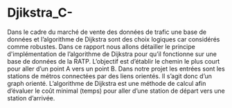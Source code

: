 # Djikstra_C-

Dans le cadre du marché de vente des données de trafic une base de données et
l’algorithme de Dijkstra sont des choix logiques car considérés comme robustes.
Dans ce rapport nous allons détailler le principe d'implémentation de l’algorithme de
Dijkstra pour qu’il fonctionne sur une base de données de la RATP.
L’objectif est d’établir le chemin le plus court pour aller d’un point A vers un point B.
Dans notre projet les entrées sont les stations de métros connectées par des liens
orientés. Il s’agit donc d’un graph orienté. L’algorithme de Dijkstra est une méthode
de calcul afin d’évaluer le coût minimal (temps) pour aller d’une station de départ
vers une station d’arrivée.
